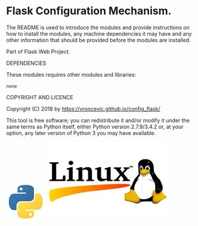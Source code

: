 Flask Configuration Mechanism.
================================================================================

The README is used to introduce the modules and provide instructions on
how to install the modules, any machine dependencies it may have and any
other information that should be provided before the modules are installed.

Part of Flask Web Project.

DEPENDENCIES

These modules requires other modules and libraries:

	none

COPYRIGHT AND LICENCE

Copyright (C) 2018 by https://vroncevic.github.io/config_flask/

This tool is free software; you can redistribute it and/or modify
it under the same terms as Python itself, either Python version 2.7.9/3.4.2 or,
at your option, any later version of Python 3 you may have available.

![alt tag](https://raw.githubusercontent.com/vroncevic/config_flask/master/python_logo.png)
![alt tag](https://raw.githubusercontent.com/vroncevic/config_flask/master/linux_logo.png)

